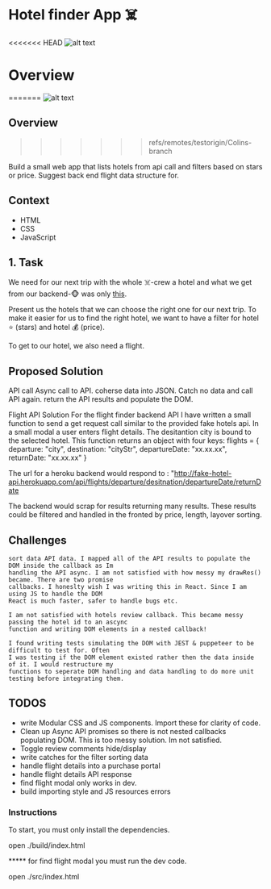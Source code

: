 # Hotel finder App ☠️
<<<<<<< HEAD
![alt text](https://github.com/ColinRosati1/smart-steel-app/blob/master/smart%20steel%20grab.PNG)


# Overview
=======
![alt text](https://github.com/ColinRosati1/hotelpirates/blob/Colins-branch/Capture.PNG)

## Overview
>>>>>>> refs/remotes/testorigin/Colins-branch

Build a small web app that lists hotels from api call and filters based on stars or price.
Suggest back end flight data structure for.


## Context

* HTML
* CSS
* JavaScript


## 1. Task

We need for our next trip with the whole ☠️-crew a hotel and what we get from our backend-🐵 was only [this](http://fake-hotel-api.herokuapp.com/).

Present us the hotels that we can choose the right one for our next trip. To make it easier for us to find the right hotel, we want to have a filter for hotel ⭐ (stars) and hotel 💰 (price).

To get to our hotel, we also need a flight. 

## Proposed Solution

API call
Async call to API. coherse data into JSON. Catch no data and call API again. return the API results 
and populate the DOM. 

Flight API Solution
For the flight finder backend API I have written a small function to send a get request call 
similar to the provided fake hotels api. In a small modal a user enters flight details. The desitantion
city is bound to the selected hotel. This function returns an object with four keys:
 flights = {
     departure: "city",
     destination: "cityStr",
    departureDate: "xx.xx.xx",
    returnDate: "xx.xx.xx"
}

The url for a heroku backend would respond to :
"http://fake-hotel-api.herokuapp.com/api/flights/departure/desitnation/departureDate/returnDate

The backend would scrap for results returning many results. These results could be filtered and 
handled  in the fronted by price, length, layover sorting.

## Challenges

    sort data API data. I mapped all of the API results to populate the DOM inside the callback as Im
    handling the API async. I am not satisfied with how messy my drawRes() became. There are two promise
    callbacks. I honeslty wish I was writing this in React. Since I am using JS to handle the DOM
    React is much faster, safer to handle bugs etc.

    I am not satisfied with hotels review callback. This became messy passing the hotel id to an ascync
    function and writing DOM elements in a nested callback! 

    I found writing tests simulating the DOM with JEST & puppeteer to be difficult to test for. Often
    I was testing if the DOM element existed rather then the data inside of it. I would restructure my
    functions to seperate DOM handling and data handling to do more unit testing before integrating them.
    
## TODOS
- write Modular CSS and JS components. Import these for clarity of code.
- Clean up Async API promises so there is not nested callbacks populating DOM.
    This is too messy solution. Im not satisfied.
- Toggle review comments hide/display
- write catches for the filter sorting data
- handle flight details into a purchase portal
- handle flight details API response
- find flight modal only works in dev. 
- build importing style and JS resources errors

### Instructions

To start, you must only install the dependencies.

open ./build/index.html 



***** for find flight modal you must run the dev code.

open ./src/index.html 





